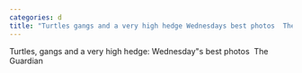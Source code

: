 ```yaml
---
categories: d
title: "Turtles gangs and a very high hedge Wednesdays best photos  The Guardian"
---
```

Turtles, gangs and a very high hedge: Wednesday"s best photos&nbsp;&nbsp;The Guardian